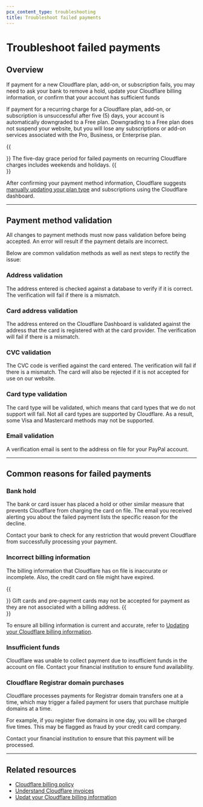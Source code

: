 ```yaml
---
pcx_content_type: troubleshooting
title: Troubleshoot failed payments
---
```


# Troubleshoot failed payments

## Overview

If payment for a new Cloudflare plan, add-on, or subscription fails, you may need to ask your bank to remove a hold, update your Cloudflare billing information, or confirm that your account has sufficient funds

If payment for a recurring charge for a Cloudflare plan, add-on, or subscription is unsuccessful after five (5) days, your account is automatically downgraded to a Free plan. Downgrading to a Free plan does not suspend your website, but you will lose any subscriptions or add-on services associated with the Pro, Business, or Enterprise plan.

{{<Aside type="warning">}}
The five-day grace period for failed payments on recurring Cloudflare charges includes weekends and holidays.
{{</Aside>}}

After confirming your payment method information, Cloudflare suggests [manually updating your plan type](/fundamentals/account-and-billing/account-billing/change-plan/) and subscriptions using the Cloudflare dashboard.

___

## Payment method validation

All changes to payment methods must now pass validation before being accepted. An error will result if the payment details are incorrect.

Below are common validation methods as well as next steps to rectify the issue:

### Address validation

The address entered is checked against a database to verify if it is correct. The verification will fail if there is a mismatch.

### Card address validation

The address entered on the Cloudflare Dashboard is validated against the address that the card is registered with at the card provider. The verification will fail if there is a mismatch.

### CVC validation

The CVC code is verified against the card entered. The verification will fail if there is a mismatch. The card will also be rejected if it is not accepted for use on our website.

### Card type validation

The card type will be validated, which means that card types that we do not support will fail. Not all card types are supported by Cloudflare. As a result, some Visa and Mastercard methods may not be supported.

### Email validation

A verification email is sent to the address on file for your PayPal account.

___

## Common reasons for failed payments

### Bank hold

The bank or card issuer has placed a hold or other similar measure that prevents Cloudflare from charging the card on file. The email you received alerting you about the failed payment lists the specific reason for the decline.

Contact your bank to check for any restriction that would prevent Cloudflare from successfully processing your payment.

### Incorrect billing information

The billing information that Cloudflare has on file is inaccurate or incomplete. Also, the credit card on file might have expired.

{{<Aside type="note">}}
Gift cards and pre-payment cards may not be accepted for payment as they are not associated with a billing address.
{{</Aside>}}

To ensure all billing information is current and accurate, refer to [Updating your Cloudflare billing information](/fundamentals/account-and-billing/account-billing/updating-billing-info/).

### Insufficient funds

Cloudflare was unable to collect payment due to insufficient funds in the account on file. Contact your financial institution to ensure fund availability.

### Cloudflare Registrar domain purchases

Cloudflare processes payments for Registrar domain transfers one at a time, which may trigger a failed payment for users that purchase multiple domains at a time.

For example, if you register five domains in one day, you will be charged five times. This may be flagged as fraud by your credit card company.

Contact your financial institution to ensure that this payment will be processed.

___

## Related resources

-   [Cloudflare billing policy](/support/account-management-billing/billing-cloudflare-plans/cloudflare-billing-policy/)
-   [Understand Cloudflare invoices](/fundamentals/account-and-billing/account-billing/understand-invoices/)
-   [Updat your Cloudflare billing information](/fundamentals/account-and-billing/account-billing/updating-billing-info/)
